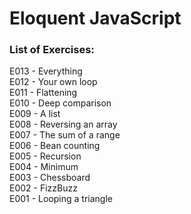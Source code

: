 # Eloquent JavaScript

### List of Exercises:  
E013 - Everything  
E012 - Your own loop  
E011 - Flattening  
E010 - Deep comparison  
E009 - A list  
E008 - Reversing an array  
E007 - The sum of a range  
E006 - Bean counting  
E005 - Recursion  
E004 - Minimum  
E003 - Chessboard  
E002 - FizzBuzz  
E001 - Looping a triangle   